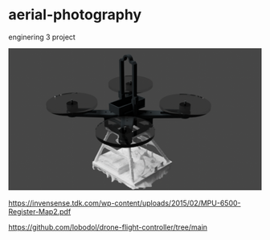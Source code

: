 # aerial-photography
 enginering 3 project

![drone render](https://github.com/Lucas-Mateo-K/aerial-photography/blob/main/motor%20frame%20v42.png)

https://invensense.tdk.com/wp-content/uploads/2015/02/MPU-6500-Register-Map2.pdf

https://github.com/lobodol/drone-flight-controller/tree/main